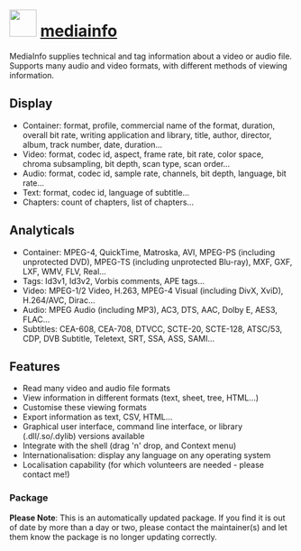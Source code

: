 # <img src="https://cdn.jsdelivr.net/gh/mkevenaar/chocolatey-packages@010c95a08ae958860af2796ed0a3ad446109f5d7/icons/mediainfo-cli.svg" width="48" height="48"/> [mediainfo](https://chocolatey.org/packages/mediainfo)

MediaInfo supplies technical and tag information about a video or audio file. Supports many audio and video formats, with different methods of viewing information.

## Display

* Container: format, profile, commercial name of the format, duration, overall bit rate, writing application and library, title, author, director, album, track number, date, duration...
* Video: format, codec id, aspect, frame rate, bit rate, color space, chroma subsampling, bit depth, scan type, scan order...
* Audio: format, codec id, sample rate, channels, bit depth, language, bit rate...
* Text: format, codec id, language of subtitle...
* Chapters: count of chapters, list of chapters...

## Analyticals

* Container: MPEG-4, QuickTime, Matroska, AVI, MPEG-PS (including unprotected DVD), MPEG-TS (including unprotected Blu-ray), MXF, GXF, LXF, WMV, FLV, Real...
* Tags: Id3v1, Id3v2, Vorbis comments, APE tags...
* Video: MPEG-1/2 Video, H.263, MPEG-4 Visual (including DivX, XviD), H.264/AVC, Dirac...
* Audio: MPEG Audio (including MP3), AC3, DTS, AAC, Dolby E, AES3, FLAC...
* Subtitles: CEA-608, CEA-708, DTVCC, SCTE-20, SCTE-128, ATSC/53, CDP, DVB Subtitle, Teletext, SRT, SSA, ASS, SAMI...

## Features

* Read many video and audio file formats
* View information in different formats (text, sheet, tree, HTML...)
* Customise these viewing formats
* Export information as text, CSV, HTML...
* Graphical user interface, command line interface, or library (.dll/.so/.dylib) versions available
* Integrate with the shell (drag 'n' drop, and Context menu)
* Internationalisation: display any language on any operating system
* Localisation capability (for which volunteers are needed - please contact me!)

### Package

**Please Note**: This is an automatically updated package. If you find it is
out of date by more than a day or two, please contact the maintainer(s) and
let them know the package is no longer updating correctly.
